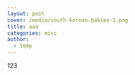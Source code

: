 ```yaml
---
layout: post
cover: /media/south-korean-babies-1.png
title: aaa
categories: misc
author:
  - temp
---
```

123